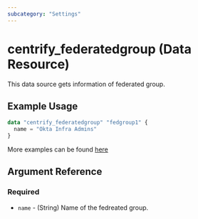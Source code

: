 ```yaml
---
subcategory: "Settings"
---
```


# centrify_federatedgroup (Data Resource)

This data source gets information of federated group.

## Example Usage

```terraform
data "centrify_federatedgroup" "fedgroup1" {
  name = "Okta Infra Admins"
}
```

More examples can be found [here](https://github.com/centrify/terraform-provider-centrify/tree/main/examples/centrify_role/role_member_with_federatedgroup.tf)

## Argument Reference

### Required

- `name` - (String) Name of the fedreated group.